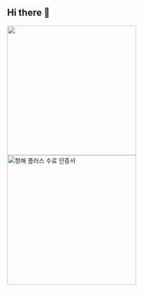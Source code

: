 ## Hi there 👋

<!--
**adiospain/adiospain** is a ✨ _special_ ✨ repository because its `README.md` (this file) appears on your GitHub profile.

Here are some ideas to get you started:

- 🔭 I’m currently working on ...
- 🌱 I’m currently learning ...
- 👯 I’m looking to collaborate on ...
- 🤔 I’m looking for help with ...
- 💬 Ask me about ...
- 📫 How to reach me: ...
- 😄 Pronouns: ...
- ⚡ Fun fact: ...
-->
<a href="https://hhpluscertificateofcompletion.oopy.io/"> <img src="https://static.spartacodingclub.kr/hanghae99/plus/completion/badge_black.svg" width="300"/> <br>
<img src="https://github.com/user-attachments/assets/b960992c-8be0-4768-8a15-1218a8391d94" alt="항해 플러스 수료 인증서" width="300"/> 

